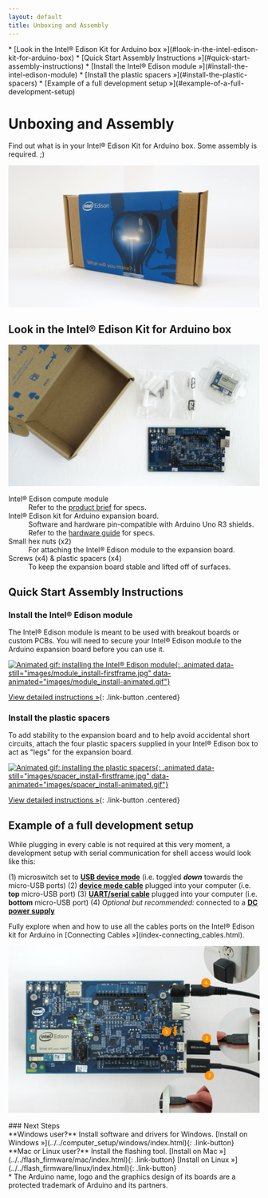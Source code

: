 ```yaml
---
layout: default
title: Unboxing and Assembly
---
```


<div id="toc" markdown="1">
* [Look in the Intel® Edison Kit for Arduino box »](#look-in-the-intel-edison-kit-for-arduino-box)
* [Quick Start Assembly Instructions »](#quick-start-assembly-instructions)
  * [Install the Intel® Edison module »](#install-the-intel-edison-module)
  * [Install the plastic spacers »](#install-the-plastic-spacers)
* [Example of a full development setup »](#example-of-a-full-development-setup)
</div>

# Unboxing and Assembly

Find out what is in your Intel® Edison Kit for Arduino box. Some assembly is required. ;)

![Closed Intel® Edison retail box](images/retail_box.png)

<!-- <div id="related-videos" class="callout video">
  <object id="flashObj" width="565" height="367" classid="clsid:D27CDB6E-AE6D-11cf-96B8-444553540000" codebase="http://download.macromedia.com/pub/shockwave/cabs/flash/swflash.cab#version=9,0,47,0"><param name="movie" value="http://c.brightcove.com/services/viewer/federated_f9?isVid=1" /><param name="bgcolor" value="#FFFFFF" /><param name="flashVars" value="videoId=4117865880001&playerID=741496470001&playerKey=AQ~~,AAAArH1stHk~,LuRqJUw7MaeYQkat5frTpWWPINh71g7p&domain=embed&dynamicStreaming=true" /><param name="base" value="http://admin.brightcove.com" /><param name="seamlesstabbing" value="false" /><param name="allowFullScreen" value="true" /><param name="swLiveConnect" value="true" /><param name="allowScriptAccess" value="always" /><embed src="http://c.brightcove.com/services/viewer/federated_f9?isVid=1" bgcolor="#FFFFFF" flashVars="videoId=4117865880001&playerID=741496470001&playerKey=AQ~~,AAAArH1stHk~,LuRqJUw7MaeYQkat5frTpWWPINh71g7p&domain=embed&dynamicStreaming=true" base="http://admin.brightcove.com" name="flashObj" width="565" height="367" seamlesstabbing="false" type="application/x-shockwave-flash" allowFullScreen="true" swLiveConnect="true" allowScriptAccess="always" pluginspage="http://www.macromedia.com/shockwave/download/index.cgi?P1_Prod_Version=ShockwaveFlash"></embed></object>
</div> -->

## Look in the Intel® Edison Kit for Arduino box

![Unpacked Intel® Edison retail box](images/retail_box-unpacked.png)

<dl>

  <dt>Intel® Edison compute module</dt>
  <dd>Refer to the <a href="http://www.intel.com/support/edison/sb/CS-035277.htm">product brief</a> for specs.</dd>

  <dt>Intel® Edison kit for Arduino expansion board.</dt>
  <dd>Software and hardware pin-compatible with Arduino Uno R3 shields. Refer to the <a href="http://www.intel.com/support/edison/sb/CS-035275.htm">hardware guide</a> for specs.</dd>

  <dt>Small hex nuts (x2)</dt>
  <dd>For attaching the Intel® Edison module to the expansion board.</dd>

  <dt>Screws (x4) &amp; plastic spacers (x4)</dt>
  <dd>To keep the expansion board stable and lifted off of surfaces.</dd>

</dl>


## Quick Start Assembly Instructions


### Install the Intel® Edison module

<div class="tldr" markdown="1">
The Intel® Edison module is meant to be used with breakout boards or custom PCBs. You will need to secure your Intel® Edison module to the Arduino expansion board before you can use it. 
</div>

[![Animated gif: installing the Intel® Edison module](){: .animated data-still="images/module_install-firstframe.jpg" data-animated="images/module_install-animated.gif"}](details-install_module.html)

[View detailed instructions »](details-install_module.html){: .link-button .centered}


### Install the plastic spacers

<div class="tldr" markdown="1">
To add stability to the expansion board and to help avoid accidental short circuits, attach the four plastic spacers supplied in your Intel® Edison box to act as "legs" for the expansion board. 
</div>

[![Animated gif: installing the plastic spacers](){: .animated data-still="images/spacer_install-firstframe.jpg" data-animated="images/spacer_install-animated.gif"}](details-install_spacers.html)

[View detailed instructions »](details-install_spacers.html){: .link-button .centered}


## Example of a full development setup

While plugging in every cable is not required at this very moment, a development setup with serial communication for shell access would look like this:

(1) microswitch set to **[USB device mode](index-connecting_cables.html#device-mode-vs-host-mode)** (i.e. toggled **_down_** towards the micro-USB ports)
(2) **[device mode cable](index-connecting_cables.html#device-mode-micro-usb-cable)** plugged into your computer (i.e. **top** micro-USB port)
(3) **[UART/serial cable](index-connecting_cables.html#uartserial-micro-usb-cable)** plugged into your computer (i.e. **bottom** micro-USB port)
(4) _Optional but recommended:_ connected to a **[DC power supply ](index-connecting_cables.html#dc-power-supply)**

<div class="callout info" markdown="1">
Fully explore when and how to use all the cables ports on the Intel® Edison kit for Arduino in [Connecting Cables »](index-connecting_cables.html).
</div>

![Cable and microswitch setup for Intel® Edison development](images/cables-full_dev_setup_with_dc.png)

<div id="next-steps" class="note" markdown="1">
### Next Steps

  <div class="link-button-container" markdown="1">
  <span class="link-button-container-title">**Windows user?** Install software and drivers for Windows.</span>
  [Install on Windows »](../../computer_setup/windows/index.html){: .link-button}
  </div>

  <div class="link-button-container" markdown="1">
  <span class="link-button-container-title">**Mac or Linux user?** Install the flashing tool.</span>
  [Install on Mac »](../../flash_firmware/mac/index.html){: .link-button}
  [Install on Linux »](../../flash_firmware/linux/index.html){: .link-button}
  </div>

</div>

<div class="footnote">
* The Arduino name, logo and the graphics design of its boards are a protected trademark of Arduino and its partners.
</div>
